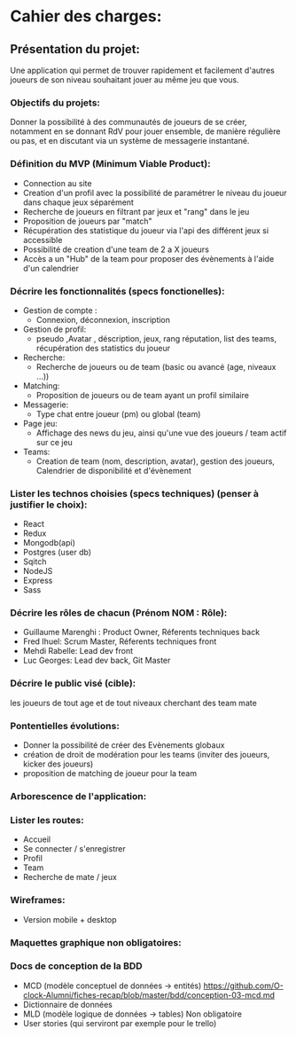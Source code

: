 # Cahier des charges:

## Présentation du projet:

Une application qui permet de trouver rapidement et facilement d'autres joueurs de son niveau souhaitant jouer au même jeu que vous.

### Objectifs du projets:

Donner la possibilité à des communautés de joueurs de se créer, notamment en se donnant RdV pour jouer ensemble, de manière régulière ou pas, et en discutant via un système de messagerie instantané.

### Définition du MVP (Minimum Viable Product):

- Connection au site
- Creation d'un profil avec la possibilité de paramétrer le niveau du joueur dans chaque jeux séparément
- Recherche de joueurs en filtrant par jeux et "rang" dans le jeu
- Proposition de joueurs par "match"
- Récupération des statistique du joueur via l'api des différent jeux si accessible
- Possibilité de creation d'une team de 2 a X joueurs 
- Accès a un "Hub" de la team pour proposer des évènements à l'aide d'un calendrier

### Décrire les fonctionnalités (specs fonctionelles):

- Gestion de compte :
  - Connexion, déconnexion, inscription  
- Gestion de profil:
  - pseudo ,Avatar , déscription, jeux, rang réputation, list des teams, récupération des statistics du joueur
- Recherche:
  - Recherche de joueurs ou de team (basic ou avancé (age, niveaux ...))
- Matching:
  - Proposition de joueurs ou de team ayant un profil similaire
- Messagerie: 
  - Type chat entre joueur (pm) ou global (team)
- Page jeu:
  - Affichage des news du jeu, ainsi qu'une vue des joueurs / team actif sur ce jeu
- Teams: 
  - Creation de team (nom, description, avatar), gestion des joueurs, Calendrier de disponibilité et d'évènement 

### Lister les technos choisies (specs techniques) (penser à justifier le choix):

- React
- Redux
- Mongodb(api)
- Postgres (user db)
- Sqitch
- NodeJS
- Express
- Sass


### Décrire les rôles de chacun (Prénom NOM : Rôle):

- Guillaume Marenghi : Product Owner, Réferents techniques back
- Fred Ihuel: Scrum Master, Réferents techniques front  
- Mehdi Rabelle: Lead dev front
- Luc Georges: Lead dev back, Git Master


### Décrire le public visé (cible):

les joueurs de tout age et de tout niveaux cherchant des team mate

### Pontentielles évolutions:

- Donner la possibilité de créer des Evènements globaux
- création de droit de modération pour les teams (inviter des joueurs, kicker des joueurs)
- proposition de matching de joueur pour la team

### Arborescence de l'application:

### Lister les routes:

- Accueil
- Se connecter / s'enregistrer
- Profil
- Team
- Recherche de mate / jeux 

### Wireframes:

- Version mobile + desktop

### Maquettes graphique non obligatoires:

### Docs de conception de la BDD
- MCD (modèle conceptuel de données -> entités) https://github.com/O-clock-Alumni/fiches-recap/blob/master/bdd/conception-03-mcd.md
- Dictionnaire de données
- MLD (modèle logique de données -> tables) Non obligatoire
- User stories (qui serviront par exemple pour le trello)
  